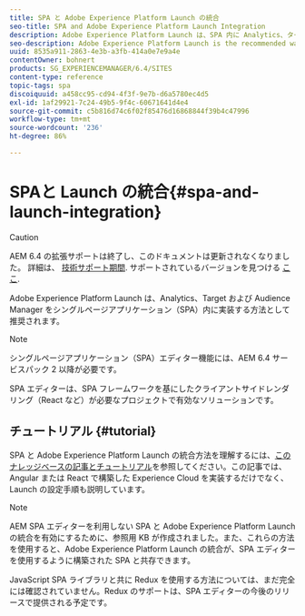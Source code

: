 ```yaml
---
title: SPA と Adobe Experience Platform Launch の統合
seo-title: SPA and Adobe Experience Platform Launch Integration
description: Adobe Experience Platform Launch は、SPA 内に Analytics、ターゲットおよび Audience Manager を実装する方法として推奨されます。
seo-description: Adobe Experience Platform Launch is the recommended way to implement Analytics, Target, and Audience Manager within SPAs.
uuid: 8535a911-2863-4e3b-a3fb-414a0e7e9a4e
contentOwner: bohnert
products: SG_EXPERIENCEMANAGER/6.4/SITES
content-type: reference
topic-tags: spa
discoiquuid: a458cc95-cd94-4f3f-9e7b-d6a5780ec4d5
exl-id: 1af29921-7c24-49b5-9f4c-60671641d4e4
source-git-commit: c5b816d74c6f02f85476d16868844f39b4c47996
workflow-type: tm+mt
source-wordcount: '236'
ht-degree: 86%

---
```


# SPAと Launch の統合{#spa-and-launch-integration}

>[!CAUTION]
>
>AEM 6.4 の拡張サポートは終了し、このドキュメントは更新されなくなりました。 詳細は、 [技術サポート期間](https://helpx.adobe.com/jp/support/programs/eol-matrix.html). サポートされているバージョンを見つける [ここ](https://experienceleague.adobe.com/docs/?lang=ja).

Adobe Experience Platform Launch は、Analytics、Target および Audience Manager をシングルページアプリケーション（SPA）内に実装する方法として推奨されます。

>[!NOTE]
>
>シングルページアプリケーション（SPA）エディター機能には、AEM 6.4 サービスパック 2 以降が必要です。
>
>SPA エディターは、SPA フレームワークを基にしたクライアントサイドレンダリング（React など）が必要なプロジェクトで有効なソリューションです。

## チュートリアル {#tutorial}

SPA と Adobe Experience Platform Launch の統合方法を理解するには、[このナレッジベースの記事とチュートリアル](https://helpx.adobe.com/jp/experience-manager/kt/integration/using/launch-reference-architecture-SPA-tutorial-implement.html)を参照してください。この記事では、Angular または React で構築した Experience Cloud を実装するだけでなく、Launch の設定手順も説明しています。

>[!NOTE]
>
>AEM SPA エディターを利用しない SPA と Adobe Experience Platform Launch の統合を有効にするために、参照用 KB が作成されました。また、これらの方法を使用すると、Adobe Experience Platform Launch の統合が、SPA エディターを使用するように構築された SPA と共存できます。
>
>JavaScript SPA ライブラリと共に Redux を使用する方法については、まだ完全には確認されていません。Redux のサポートは、SPA エディターの今後のリリースで提供される予定です。
